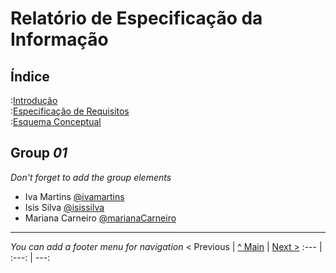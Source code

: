 # Relatório de Especificação da Informação

## Índice

:[Introdução](rei01.md)  
:[Especificação de Requisitos](rei02.md)  
:[Esquema Conceptual](rei03.md)  

## Group _01_

_Don't forget to add the group elements_

* Iva Martins [@ivamartins](https://github.com/ivamartins4)
* Isis Silva [@isissilva](https://github.com/IsisSilva)
* Mariana Carneiro [@marianaCarneiro](https://github.com/Mariana4Carneiro)

---
_You can add a footer menu for navigation_ 
< Previous | [^ Main](https://github.com/tcm21-SIBD01/reportSIBD01) | [Next >](rei01.md)
:--- | :---: | ---: 
